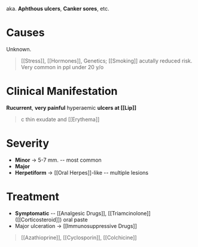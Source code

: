 aka. **Aphthous ulcers**, **Canker sores**, etc.

# Causes
Unknown.
> [[Stress]], [[Hormones]], Genetics; [[Smoking]] acutally reduced risk. Very common in ppl under 20 y/o

# Clinical Manifestation
**Rucurrent**, **very painful** hyperaemic **ulcers at [[Lip]]**
> c thin exudate and [[Erythema]]

# Severity
- **Minor** -> 5-7 mm. -- most common
- **Major**
- **Herpetiform** -> [[Oral Herpes]]-like -- multiple lesions

# Treatment
- **Symptomatic** -- [[Analgesic Drugs]], [[Triamcinolone]] ([[Corticosteroid]]) oral paste
- Major ulceration -> [[Immunosuppressive Drugs]]
> [[Azathioprine]], [[Cyclosporin]], [[Colchicine]]